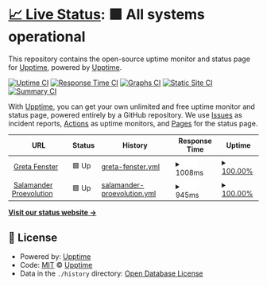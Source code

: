 # [📈 Live Status](https://onedot-digital-crew.github.io): <!--live status--> **🟩 All systems operational**

This repository contains the open-source uptime monitor and status page for [Upptime](https://upptime.js.org), powered by [Upptime](https://github.com/upptime/upptime).

[![Uptime CI](https://github.com/onedot-digital-crew/upptime/workflows/Uptime%20CI/badge.svg)](https://github.com/onedot-digital-crew/upptime/actions?query=workflow%3A%22Uptime+CI%22)
[![Response Time CI](https://github.com/onedot-digital-crew/upptime/workflows/Response%20Time%20CI/badge.svg)](https://github.com/onedot-digital-crew/upptime/actions?query=workflow%3A%22Response+Time+CI%22)
[![Graphs CI](https://github.com/onedot-digital-crew/upptime/workflows/Graphs%20CI/badge.svg)](https://github.com/onedot-digital-crew/upptime/actions?query=workflow%3A%22Graphs+CI%22)
[![Static Site CI](https://github.com/onedot-digital-crew/upptime/workflows/Static%20Site%20CI/badge.svg)](https://github.com/onedot-digital-crew/upptime/actions?query=workflow%3A%22Static+Site+CI%22)
[![Summary CI](https://github.com/onedot-digital-crew/upptime/workflows/Summary%20CI/badge.svg)](https://github.com/onedot-digital-crew/upptime/actions?query=workflow%3A%22Summary+CI%22)

With [Upptime](https://upptime.js.org), you can get your own unlimited and free uptime monitor and status page, powered entirely by a GitHub repository. We use [Issues](https://github.com/upptime/upptime/issues) as incident reports, [Actions](https://github.com/onedot-digital-crew/upptime/actions) as uptime monitors, and [Pages](https://onedot-digital-crew.github.io) for the status page.

<!--start: status pages-->
<!-- This summary is generated by Upptime (https://github.com/upptime/upptime) -->
<!-- Do not edit this manually, your changes will be overwritten -->
<!-- prettier-ignore -->
| URL | Status | History | Response Time | Uptime |
| --- | ------ | ------- | ------------- | ------ |
| <img alt="" src="https://icons.duckduckgo.com/ip3/greta-fenster.com.ico" height="13"> [Greta Fenster](https://greta-fenster.com) | 🟩 Up | [greta-fenster.yml](https://github.com/onedot-digital-crew/upptime/commits/HEAD/history/greta-fenster.yml) | <details><summary><img alt="Response time graph" src="./graphs/greta-fenster/response-time-week.png" height="20"> 1008ms</summary><br><a href="https://uptime.one-dot.io/history/greta-fenster"><img alt="Response time 1008" src="https://img.shields.io/endpoint?url=https%3A%2F%2Fraw.githubusercontent.com%2Fonedot-digital-crew%2Fupptime%2FHEAD%2Fapi%2Fgreta-fenster%2Fresponse-time.json"></a><br><a href="https://uptime.one-dot.io/history/greta-fenster"><img alt="24-hour response time 1008" src="https://img.shields.io/endpoint?url=https%3A%2F%2Fraw.githubusercontent.com%2Fonedot-digital-crew%2Fupptime%2FHEAD%2Fapi%2Fgreta-fenster%2Fresponse-time-day.json"></a><br><a href="https://uptime.one-dot.io/history/greta-fenster"><img alt="7-day response time 1008" src="https://img.shields.io/endpoint?url=https%3A%2F%2Fraw.githubusercontent.com%2Fonedot-digital-crew%2Fupptime%2FHEAD%2Fapi%2Fgreta-fenster%2Fresponse-time-week.json"></a><br><a href="https://uptime.one-dot.io/history/greta-fenster"><img alt="30-day response time 1008" src="https://img.shields.io/endpoint?url=https%3A%2F%2Fraw.githubusercontent.com%2Fonedot-digital-crew%2Fupptime%2FHEAD%2Fapi%2Fgreta-fenster%2Fresponse-time-month.json"></a><br><a href="https://uptime.one-dot.io/history/greta-fenster"><img alt="1-year response time 1008" src="https://img.shields.io/endpoint?url=https%3A%2F%2Fraw.githubusercontent.com%2Fonedot-digital-crew%2Fupptime%2FHEAD%2Fapi%2Fgreta-fenster%2Fresponse-time-year.json"></a></details> | <details><summary><a href="https://uptime.one-dot.io/history/greta-fenster">100.00%</a></summary><a href="https://uptime.one-dot.io/history/greta-fenster"><img alt="All-time uptime 100.00%" src="https://img.shields.io/endpoint?url=https%3A%2F%2Fraw.githubusercontent.com%2Fonedot-digital-crew%2Fupptime%2FHEAD%2Fapi%2Fgreta-fenster%2Fuptime.json"></a><br><a href="https://uptime.one-dot.io/history/greta-fenster"><img alt="24-hour uptime 100.00%" src="https://img.shields.io/endpoint?url=https%3A%2F%2Fraw.githubusercontent.com%2Fonedot-digital-crew%2Fupptime%2FHEAD%2Fapi%2Fgreta-fenster%2Fuptime-day.json"></a><br><a href="https://uptime.one-dot.io/history/greta-fenster"><img alt="7-day uptime 100.00%" src="https://img.shields.io/endpoint?url=https%3A%2F%2Fraw.githubusercontent.com%2Fonedot-digital-crew%2Fupptime%2FHEAD%2Fapi%2Fgreta-fenster%2Fuptime-week.json"></a><br><a href="https://uptime.one-dot.io/history/greta-fenster"><img alt="30-day uptime 100.00%" src="https://img.shields.io/endpoint?url=https%3A%2F%2Fraw.githubusercontent.com%2Fonedot-digital-crew%2Fupptime%2FHEAD%2Fapi%2Fgreta-fenster%2Fuptime-month.json"></a><br><a href="https://uptime.one-dot.io/history/greta-fenster"><img alt="1-year uptime 100.00%" src="https://img.shields.io/endpoint?url=https%3A%2F%2Fraw.githubusercontent.com%2Fonedot-digital-crew%2Fupptime%2FHEAD%2Fapi%2Fgreta-fenster%2Fuptime-year.json"></a></details>
| <img alt="" src="https://icons.duckduckgo.com/ip3/salamander-proevolution.com.ico" height="13"> [Salamander Proevolution](https://salamander-proevolution.com) | 🟩 Up | [salamander-proevolution.yml](https://github.com/onedot-digital-crew/upptime/commits/HEAD/history/salamander-proevolution.yml) | <details><summary><img alt="Response time graph" src="./graphs/salamander-proevolution/response-time-week.png" height="20"> 945ms</summary><br><a href="https://uptime.one-dot.io/history/salamander-proevolution"><img alt="Response time 945" src="https://img.shields.io/endpoint?url=https%3A%2F%2Fraw.githubusercontent.com%2Fonedot-digital-crew%2Fupptime%2FHEAD%2Fapi%2Fsalamander-proevolution%2Fresponse-time.json"></a><br><a href="https://uptime.one-dot.io/history/salamander-proevolution"><img alt="24-hour response time 945" src="https://img.shields.io/endpoint?url=https%3A%2F%2Fraw.githubusercontent.com%2Fonedot-digital-crew%2Fupptime%2FHEAD%2Fapi%2Fsalamander-proevolution%2Fresponse-time-day.json"></a><br><a href="https://uptime.one-dot.io/history/salamander-proevolution"><img alt="7-day response time 945" src="https://img.shields.io/endpoint?url=https%3A%2F%2Fraw.githubusercontent.com%2Fonedot-digital-crew%2Fupptime%2FHEAD%2Fapi%2Fsalamander-proevolution%2Fresponse-time-week.json"></a><br><a href="https://uptime.one-dot.io/history/salamander-proevolution"><img alt="30-day response time 945" src="https://img.shields.io/endpoint?url=https%3A%2F%2Fraw.githubusercontent.com%2Fonedot-digital-crew%2Fupptime%2FHEAD%2Fapi%2Fsalamander-proevolution%2Fresponse-time-month.json"></a><br><a href="https://uptime.one-dot.io/history/salamander-proevolution"><img alt="1-year response time 945" src="https://img.shields.io/endpoint?url=https%3A%2F%2Fraw.githubusercontent.com%2Fonedot-digital-crew%2Fupptime%2FHEAD%2Fapi%2Fsalamander-proevolution%2Fresponse-time-year.json"></a></details> | <details><summary><a href="https://uptime.one-dot.io/history/salamander-proevolution">100.00%</a></summary><a href="https://uptime.one-dot.io/history/salamander-proevolution"><img alt="All-time uptime 100.00%" src="https://img.shields.io/endpoint?url=https%3A%2F%2Fraw.githubusercontent.com%2Fonedot-digital-crew%2Fupptime%2FHEAD%2Fapi%2Fsalamander-proevolution%2Fuptime.json"></a><br><a href="https://uptime.one-dot.io/history/salamander-proevolution"><img alt="24-hour uptime 100.00%" src="https://img.shields.io/endpoint?url=https%3A%2F%2Fraw.githubusercontent.com%2Fonedot-digital-crew%2Fupptime%2FHEAD%2Fapi%2Fsalamander-proevolution%2Fuptime-day.json"></a><br><a href="https://uptime.one-dot.io/history/salamander-proevolution"><img alt="7-day uptime 100.00%" src="https://img.shields.io/endpoint?url=https%3A%2F%2Fraw.githubusercontent.com%2Fonedot-digital-crew%2Fupptime%2FHEAD%2Fapi%2Fsalamander-proevolution%2Fuptime-week.json"></a><br><a href="https://uptime.one-dot.io/history/salamander-proevolution"><img alt="30-day uptime 100.00%" src="https://img.shields.io/endpoint?url=https%3A%2F%2Fraw.githubusercontent.com%2Fonedot-digital-crew%2Fupptime%2FHEAD%2Fapi%2Fsalamander-proevolution%2Fuptime-month.json"></a><br><a href="https://uptime.one-dot.io/history/salamander-proevolution"><img alt="1-year uptime 100.00%" src="https://img.shields.io/endpoint?url=https%3A%2F%2Fraw.githubusercontent.com%2Fonedot-digital-crew%2Fupptime%2FHEAD%2Fapi%2Fsalamander-proevolution%2Fuptime-year.json"></a></details>

<!--end: status pages-->

[**Visit our status website →**](https://onedot-digital-crew.github.io)

## 📄 License

- Powered by: [Upptime](https://github.com/upptime/upptime)
- Code: [MIT](./LICENSE) © [Upptime](https://upptime.js.org)
- Data in the `./history` directory: [Open Database License](https://opendatacommons.org/licenses/odbl/1-0/)
